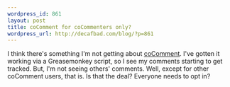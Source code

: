 ```yaml
--- 
wordpress_id: 861
layout: post
title: coComment for coCommenters only?
wordpress_url: http://decafbad.com/blog/?p=861
---
```

I think there's something I'm not getting about <a href="http://cocomment.com">coComment</a>.  I've gotten it working via a Greasemonkey script, so I see my comments starting to get tracked.  But, I'm not seeing others' comments.  Well, except for other coComment users, that is.  Is that the deal?  Everyone needs to opt in?
